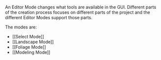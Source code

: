 An Editor Mode changes what tools are available in the GUI.
Different parts of the creation process focuses on different parts of the project and the different Editor Modes support those parts.

The modes are:
- [[Select Mode]]
- [[Landscape Mode]]
- [[Foliage Mode]]
- [[Modeling Mode]]

